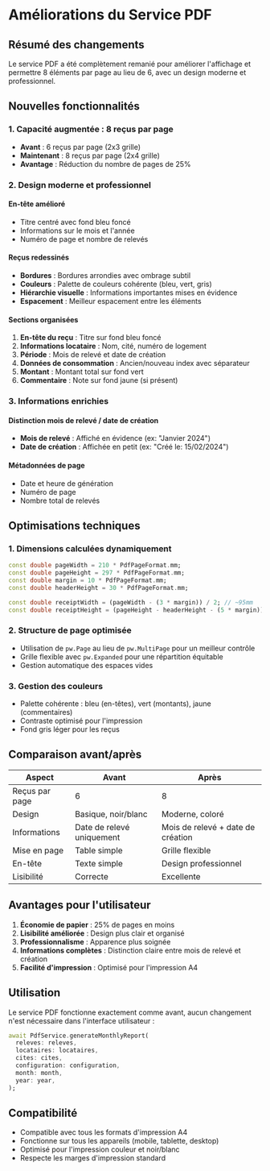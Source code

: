 # Améliorations du Service PDF

## Résumé des changements

Le service PDF a été complètement remanié pour améliorer l'affichage et permettre 8 éléments par page au lieu de 6, avec un design moderne et professionnel.

## Nouvelles fonctionnalités

### 1. Capacité augmentée : 8 reçus par page
- **Avant** : 6 reçus par page (2x3 grille)
- **Maintenant** : 8 reçus par page (2x4 grille)
- **Avantage** : Réduction du nombre de pages de 25%

### 2. Design moderne et professionnel

#### En-tête amélioré
- Titre centré avec fond bleu foncé
- Informations sur le mois et l'année
- Numéro de page et nombre de relevés

#### Reçus redessinés
- **Bordures** : Bordures arrondies avec ombrage subtil
- **Couleurs** : Palette de couleurs cohérente (bleu, vert, gris)
- **Hiérarchie visuelle** : Informations importantes mises en évidence
- **Espacement** : Meilleur espacement entre les éléments

#### Sections organisées
1. **En-tête du reçu** : Titre sur fond bleu foncé
2. **Informations locataire** : Nom, cité, numéro de logement
3. **Période** : Mois de relevé et date de création
4. **Données de consommation** : Ancien/nouveau index avec séparateur
5. **Montant** : Montant total sur fond vert
6. **Commentaire** : Note sur fond jaune (si présent)

### 3. Informations enrichies

#### Distinction mois de relevé / date de création
- **Mois de relevé** : Affiché en évidence (ex: "Janvier 2024")
- **Date de création** : Affichée en petit (ex: "Créé le: 15/02/2024")

#### Métadonnées de page
- Date et heure de génération
- Numéro de page
- Nombre total de relevés

## Optimisations techniques

### 1. Dimensions calculées dynamiquement
```dart
const double pageWidth = 210 * PdfPageFormat.mm;
const double pageHeight = 297 * PdfPageFormat.mm;
const double margin = 10 * PdfPageFormat.mm;
const double headerHeight = 30 * PdfPageFormat.mm;

const double receiptWidth = (pageWidth - (3 * margin)) / 2; // ~95mm
const double receiptHeight = (pageHeight - headerHeight - (5 * margin)) / 4; // ~60mm
```

### 2. Structure de page optimisée
- Utilisation de `pw.Page` au lieu de `pw.MultiPage` pour un meilleur contrôle
- Grille flexible avec `pw.Expanded` pour une répartition équitable
- Gestion automatique des espaces vides

### 3. Gestion des couleurs
- Palette cohérente : bleu (en-têtes), vert (montants), jaune (commentaires)
- Contraste optimisé pour l'impression
- Fond gris léger pour les reçus

## Comparaison avant/après

| Aspect | Avant | Après |
|--------|-------|-------|
| Reçus par page | 6 | 8 |
| Design | Basique, noir/blanc | Moderne, coloré |
| Informations | Date de relevé uniquement | Mois de relevé + date de création |
| Mise en page | Table simple | Grille flexible |
| En-tête | Texte simple | Design professionnel |
| Lisibilité | Correcte | Excellente |

## Avantages pour l'utilisateur

1. **Économie de papier** : 25% de pages en moins
2. **Lisibilité améliorée** : Design plus clair et organisé
3. **Professionnalisme** : Apparence plus soignée
4. **Informations complètes** : Distinction claire entre mois de relevé et création
5. **Facilité d'impression** : Optimisé pour l'impression A4

## Utilisation

Le service PDF fonctionne exactement comme avant, aucun changement n'est nécessaire dans l'interface utilisateur :

```dart
await PdfService.generateMonthlyReport(
  releves: releves,
  locataires: locataires,
  cites: cites,
  configuration: configuration,
  month: month,
  year: year,
);
```

## Compatibilité

- Compatible avec tous les formats d'impression A4
- Fonctionne sur tous les appareils (mobile, tablette, desktop)
- Optimisé pour l'impression couleur et noir/blanc
- Respecte les marges d'impression standard
